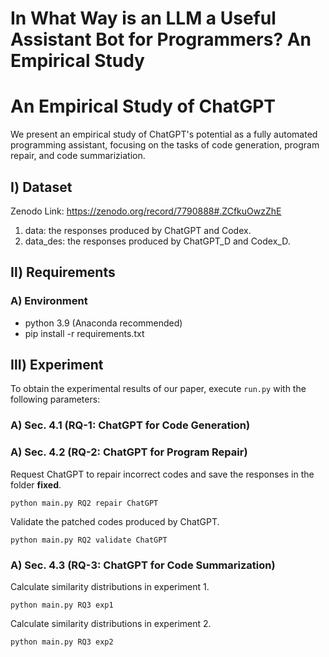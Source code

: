 # In What Way is an LLM a Useful Assistant Bot for Programmers? An Empirical Study

An Empirical Study of ChatGPT
=======
We present an empirical study of ChatGPT's potential as a fully automated programming assistant, focusing on the tasks of code generation, program repair, and code summariziation.

## Ⅰ) Dataset
Zenodo Link: https://zenodo.org/record/7790888#.ZCfkuOwzZhE
  1. data: the responses produced by ChatGPT and Codex.
  2. data_des: the responses produced by ChatGPT_D and Codex_D.

## Ⅱ) Requirements
### A) Environment 
  * python 3.9 (Anaconda recommended)
  * pip install -r requirements.txt

## Ⅲ) Experiment

To obtain the experimental results of our paper, execute `run.py` with the following parameters:

### A) Sec. 4.1 (RQ-1: ChatGPT for Code Generation)

### A) Sec. 4.2 (RQ-2: ChatGPT for Program Repair)
Request ChatGPT to repair incorrect codes and save the responses in the folder **fixed**.
```
python main.py RQ2 repair ChatGPT
```
Validate the patched codes produced by ChatGPT.
```
python main.py RQ2 validate ChatGPT
```

### A) Sec. 4.3 (RQ-3: ChatGPT for Code Summarization)
Calculate similarity distributions in experiment 1.
```
python main.py RQ3 exp1
```
Calculate similarity distributions in experiment 2.
```
python main.py RQ3 exp2
```